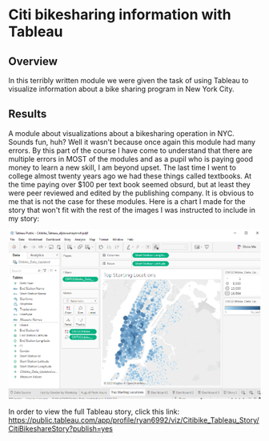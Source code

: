 # Citi bikesharing information with Tableau
## Overview
In this terribly written module we were given the task of using Tableau to visualize information about a bike sharing program in New York City. 
## Results
A module about visualizations about a bikesharing operation in NYC. Sounds fun, huh? Well it wasn't because once again this module had many errors. By this part of the course I have come to understand that there are multiple errors in MOST of the modules and as a pupil who is paying good money to learn a new skill, I am beyond upset. The last time I went to college almost twenty years ago we had these things called textbooks. At the time paying over $100 per text book seemed obsurd, but at least they were peer reviewed and edited by the publishing company. It is obvious to me that is not the case for these modules. Here is a chart I made for the story that won't fit with the rest of the images I was instructed to include in my story:

![](https://github.com/ryanstaudhammer/Bikesharing/blob/main/images/TopStartingLocations.png)

In order to view the full Tableau story, click this link: 
https://public.tableau.com/app/profile/ryan6992/viz/Citibike_Tableau_Story/CitiBikeshareStory?publish=yes
